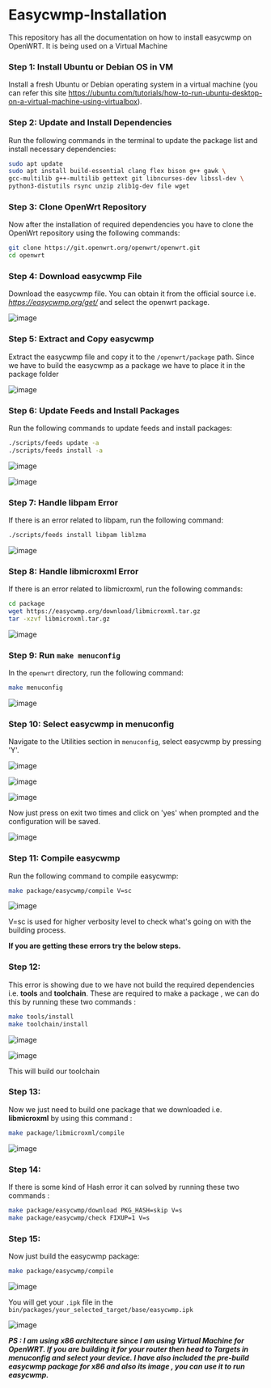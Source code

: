 # Easycwmp-Installation
This repository has all the documentation on how to install easycwmp on OpenWRT. It is being used on a Virtual Machine

### Step 1: Install Ubuntu or Debian OS in VM

Install a fresh Ubuntu or Debian operating system in a virtual machine (you can refer this site https://ubuntu.com/tutorials/how-to-run-ubuntu-desktop-on-a-virtual-machine-using-virtualbox).

### Step 2: Update and Install Dependencies

Run the following commands in the terminal to update the package list and install necessary dependencies:

```bash
sudo apt update
sudo apt install build-essential clang flex bison g++ gawk \
gcc-multilib g++-multilib gettext git libncurses-dev libssl-dev \
python3-distutils rsync unzip zlib1g-dev file wget
```

### Step 3: Clone OpenWrt Repository

Now after the installation of required dependencies you have to clone the OpenWrt repository using the following commands:

```bash
git clone https://git.openwrt.org/openwrt/openwrt.git
cd openwrt
```

### Step 4: Download easycwmp File

Download the easycwmp file. You can obtain it from the official source i.e. *https://easycwmp.org/get/* and select the openwrt package.

![image](https://github.com/TrollMafia/Easycwmp-Installation/assets/116051989/771ca423-f66d-4fa6-b57f-aa5723cc175f)

 
### Step 5: Extract and Copy easycwmp

Extract the easycwmp file and copy it to the `/openwrt/package` path. Since we have to build the easycwmp as a package we have to place it in the package folder

![image](https://github.com/TrollMafia/Easycwmp-Installation/assets/116051989/eb884920-1c9d-489f-8f62-a4808028feae)


 ### Step 6: Update Feeds and Install Packages

Run the following commands to update feeds and install packages:

```bash
./scripts/feeds update -a
./scripts/feeds install -a 
```

![image](https://github.com/TrollMafia/Easycwmp-Installation/assets/116051989/d1d980f9-3079-463b-8cb6-f1c3aca538b6)

![image](https://github.com/TrollMafia/Easycwmp-Installation/assets/116051989/77c44170-90cf-47fc-9346-812f1953986d)

 
 ### Step 7: Handle libpam Error

If there is an error related to libpam, run the following command:

```bash
./scripts/feeds install libpam liblzma
```

 ![image](https://github.com/TrollMafia/Easycwmp-Installation/assets/116051989/518bb696-b01a-462f-9863-345cf99ac7dc)


### Step 8: Handle libmicroxml Error

If there is an error related to libmicroxml, run the following commands:

```bash
cd package
wget https://easycwmp.org/download/libmicroxml.tar.gz
tar -xzvf libmicroxml.tar.gz
```
![image](https://github.com/TrollMafia/Easycwmp-Installation/assets/116051989/3dfebb05-4781-434d-a0d7-29defdf0a79d)

 
### Step 9: Run `make menuconfig`

In the `openwrt` directory, run the following command:

```bash
make menuconfig
```

![image](https://github.com/TrollMafia/Easycwmp-Installation/assets/116051989/4e1a3005-ae06-4fe7-9924-5e0be55d7d52)

 ### Step 10: Select easycwmp in menuconfig

Navigate to the Utilities section in `menuconfig`, select easycwmp by pressing 'Y'.

 ![image](https://github.com/TrollMafia/Easycwmp-Installation/assets/116051989/c0c8d198-e475-4ce4-aaae-4eac7f280fc1)

![image](https://github.com/TrollMafia/Easycwmp-Installation/assets/116051989/ede8d29a-a59b-4b2f-90fb-9c9f5680f788)

 ![image](https://github.com/TrollMafia/Easycwmp-Installation/assets/116051989/63e6926f-5e66-462f-a55c-410761961310)

Now just press on exit two times and click on 'yes' when prompted and the configuration will be saved.

![image](https://github.com/TrollMafia/Easycwmp-Installation/assets/116051989/ec89fb07-8d6a-4dcc-a0c1-affedde515d3)

 
### Step 11: Compile easycwmp

Run the following command to compile easycwmp:

```bash
make package/easycwmp/compile V=sc
```

![image](https://github.com/TrollMafia/Easycwmp-Installation/assets/116051989/a4d44feb-cbb8-45a6-9232-c0f51fa2af73)

V=sc is used for higher verbosity level to check what's going on with the building process.

**If you are getting these errors try the below steps.**
 
### Step 12:

This error is showing due to we have not build the required dependencies i.e. **tools** and **toolchain**.
These are required to make a package , we can do this by running these two commands :
```bash
make tools/install
make toolchain/install
```
 ![image](https://github.com/TrollMafia/Easycwmp-Installation/assets/116051989/dfdeabd0-6553-42be-ab50-f35a1487bc8f)

![image](https://github.com/TrollMafia/Easycwmp-Installation/assets/116051989/4aa8abf8-0ea1-4468-9220-a2fbc84bfe7a)

 
This will build our toolchain

### Step 13:

Now we just need to build one package that we downloaded i.e. **libmicroxml** by using this command :

```bash
make package/libmicroxml/compile
```

![image](https://github.com/TrollMafia/Easycwmp-Installation/assets/116051989/93387026-b3c9-4147-9fb3-2a8ca881e061)

 ### Step 14:

If there is some kind of Hash error it can solved by running these two commands :

```bash
make package/easycwmp/download PKG_HASH=skip V=s
make package/easycwmp/check FIXUP=1 V=s
```

### Step 15:

Now just build the easycwmp package:
```bash
make package/easycwmp/compile
```

![image](https://github.com/TrollMafia/Easycwmp-Installation/assets/116051989/3f9c58cb-8cee-452e-b9e6-590e31d4e4ac)

 
You will get your `.ipk` file in the `bin/packages/your_selected_target/base/easycwmp.ipk`

![image](https://github.com/TrollMafia/Easycwmp-Installation/assets/116051989/72f1c562-9436-4a53-8a9f-39c41e5d2f5b)


***PS : I am using x86 architecture since I am using Virtual Machine for OpenWRT. If you are building it for your router then head to Targets in menuconfig and select your device. 
I have also included the pre-build easycwmp package for x86 and also its image , you can use it to run easycwmp.***
